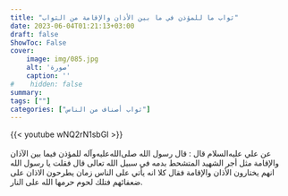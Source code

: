 ```yaml
---
title: "ثواب ما للمؤذن في ما بين الأذان والإقامة من الثواب"
date: 2023-06-04T01:21:13+03:00
draft: false
ShowToc: False
cover:
    image: img/085.jpg
    alt: 'صورة'
    caption: ''
#    hidden: false
summary: 
tags: [""]
categories: ["ثواب أصناف من الناس"]
---
```

{{< youtube wNQ2rN1sbGI >}}  
 <br>
عن
علي عليه‌السلام قال : قال رسول الله صلى‌الله‌عليه‌وآله للمؤذن فيما بين الآذان والإقامة
مثل أجر الشهيد المتشحط بدمه في سبيل الله تعالى قال فقلت يا رسول الله
انهم يختارون الأذان والإقامة فقال كلا انه يأتي على الناس زمان يطرحون
الاذان على ضعفائهم فتلك لحوم حرمها الله على النار.

